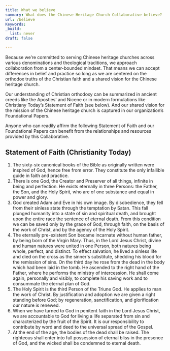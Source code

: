 ```yaml
---
title: What we believe
summary: What does the Chinese Heritage Church Collaborative believe?
url: /believe
Keywords: 
_build:
  list: never
draft: false

---
```




Because we’re committed to serving Chinese heritage churches across various denominations and theological traditions, we approach collaboration from a center-bounded mindset. That means we can accept differences in belief and practice so long as we are centered on the orthodox truths of the Christian faith and a shared vision for the Chinese heritage church. 

Our understanding of Christian orthodoxy can be summarized in ancient creeds like the Apostles’ and Nicene or in modern formulations like Christiany Today’s Statement of Faith (see below). And our shared vision for the mission of the Chinese heritage church is captured in our organization’s Foundational Papers. 

Anyone who can readily affirm the following Statement of Faith and our Foundational Papers can benefit from the relationships and resources provided by this Collaborative. 


## Statement of Faith (Christianity Today)

1. The sixty-six canonical books of the Bible as originally written were inspired of God, hence free from error. They constitute the only infallible guide in faith and practice.
2. There is one God, the Creator and Preserver of all things, infinite in being and perfection. He exists eternally in three Persons: the Father, the Son, and the Holy Spirit, who are of one substance and equal in power and glory.
3. God created Adam and Eve in his own image. By disobedience, they fell from their sinless state through the temptation by Satan. This fall plunged humanity into a state of sin and spiritual death, and brought upon the entire race the sentence of eternal death. From this condition we can be saved only by the grace of God, through faith, on the basis of the work of Christ, and by the agency of the Holy Spirit.
4. The eternally pre-existent Son became incarnate without human father, by being born of the Virgin Mary. Thus, in the Lord Jesus Christ, divine and human natures were united in one Person, both natures being whole, perfect, and distinct. To effect salvation, he lived a sinless life and died on the cross as the sinner's substitute, shedding his blood for the remission of sins. On the third day he rose from the dead in the body which had been laid in the tomb. He ascended to the right hand of the Father, where he performs the ministry of intercession. He shall come again, personally and visibly, to complete his saving work and to consummate the eternal plan of God.
5. The Holy Spirit is the third Person of the Triune God. He applies to man the work of Christ. By justification and adoption we are given a right standing before God; by regeneration, sanctification, and glorification our nature is renewed.
6. When we have turned to God in penitent faith in the Lord Jesus Christ, we are accountable to God for living a life separated from sin and characterized by the fruit of the Spirit. It is our responsibility to contribute by word and deed to the universal spread of the Gospel.
7. At the end of the age, the bodies of the dead shall be raised. The righteous shall enter into full possession of eternal bliss in the presence of God, and the wicked shall be condemned to eternal death.


